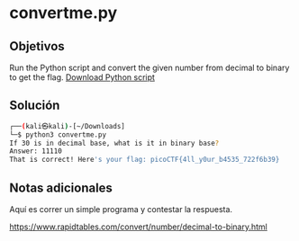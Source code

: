 # convertme.py

## Objetivos
Run the Python script and convert the given number from decimal to binary to get the flag. [Download Python script](https://artifacts.picoctf.net/c/32/convertme.py)


## Solución 
```bash
┌──(kali㉿kali)-[~/Downloads]
└─$ python3 convertme.py 
If 30 is in decimal base, what is it in binary base?
Answer: 11110
That is correct! Here's your flag: picoCTF{4ll_y0ur_b4535_722f6b39}

```

## Notas adicionales 
Aquí es correr un simple programa y contestar la respuesta. 

https://www.rapidtables.com/convert/number/decimal-to-binary.html